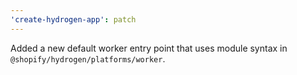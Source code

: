 ```yaml
---
'create-hydrogen-app': patch
---
```


Added a new default worker entry point that uses module syntax in `@shopify/hydrogen/platforms/worker`.
